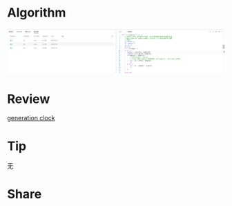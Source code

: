 # Algorithm

![算法](../../../images/temp/ricardoyu-2023-08-13-lc.png "算法")

# Review

[generation clock](https://martinfowler.com/articles/patterns-of-distributed-systems/generation.html)

# Tip

无

# Share
